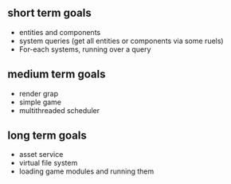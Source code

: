 
## short term goals
* entities and components
* system queries (get all entities or components via some ruels)
* For-each systems, running over a query


## medium term goals
* render grap 
* simple game
* multithreaded scheduler

## long term goals
* asset service 
* virtual file system
* loading game modules and running them